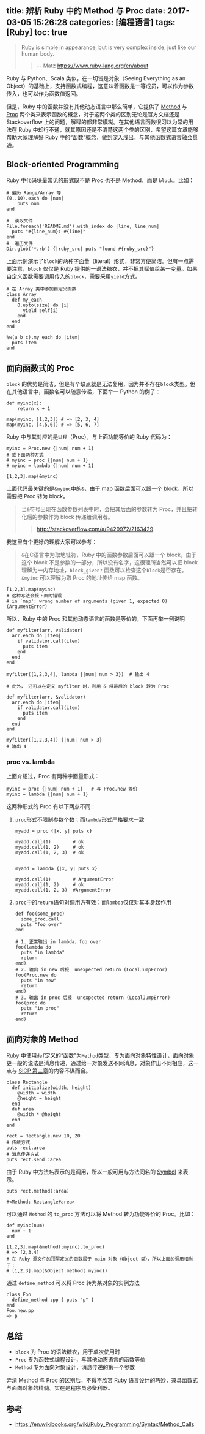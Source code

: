 title: 辨析 Ruby 中的 Method 与 Proc
date: 2017-03-05 15:26:28
categories: [编程语言]
tags: [Ruby]
toc: true
---

> Ruby is simple in appearance, but is very complex inside, just like our human body.  
>> -- Matz  https://www.ruby-lang.org/en/about

Ruby 与 Python、Scala 类似，在一切皆是对象（Seeing Everything as an Object）的基础上，支持函数式编程，这意味着函数是一等成员，可以作为参数传入，也可以作为函数值返回。

但是，Ruby 中的函数并没有其他动态语言中那么简单，它提供了 [Method](http://ruby-doc.org/core-2.4.0/Method.html) 与 [Proc](http://ruby-doc.org/core-2.4.0/Proc.html) 两个类来表示函数的概念，对于这两个类的区别无论是官方文档还是 Stackoverflow 上的问题，解释的都非常模糊。在其他语言函数很习以为常的用法在 Ruby 中却行不通，就其原因还是不清楚这两个类的区别，希望这篇文章能够帮助大家理解好 Ruby 中的“函数”概念，做到深入浅出，与其他函数式语言融会贯通。

## Block-oriented Programming

Ruby 中代码块最常见的形式既不是 Proc 也不是 Method，而是 `block`。比如：
```
# 遍历 Range/Array 等
(0..10).each do |num|
    puts num
end

#  读取文件
File.foreach('README.md').with_index do |line, line_num|
  puts "#{line_num}: #{line}"
end
#  遍历文件
Dir.glob('*.rb') {|ruby_src| puts "found #{ruby_src}"}
```
上面示例演示了`block`的两种字面量（literal）形式，非常方便简洁。但有一点需要注意，`block` 仅仅是 Ruby 提供的一语法糖衣，并不把其赋值给某一变量。如果自定义函数需要调用传入的`block`，需要采用`yield`方式。
```
# 在 Array 类中添加自定义函数
class Array
  def my_each
    0.upto(size) do |i|
      yield self[i]
    end
  end
end

%w(a b c).my_each do |item|
  puts item
end
```

## 面向函数式的 Proc

`block` 的优势是简洁，但是有个缺点就是无法复用，因为并不存在`block`类型。但在其他语言中，函数名可以随意传递，下面举一 Python 的例子：
```
def myinc(x):
	return x + 1

map(myinc, [1,2,3]) # => [2, 3, 4]
map(myinc, [4,5,6])	# => [5, 6, 7]
```
Ruby 中与其对应的是`过程`（Proc），与上面功能等价的 Ruby 代码为：
```
myinc = Proc.new {|num| num + 1}
# 或下面两种方式
# myinc = proc {|num| num + 1}
# myinc = lambda {|num| num + 1}

[1,2,3].map(&myinc)

```
上面代码最关键的是`&myinc`中的`&`，由于 map 函数后面可以跟一个 block，所以需要把 Proc 转为 block。
> 当`&`符号出现在函数参数列表中时，会把其后面的参数转为 Proc，并且把转化后的参数作为 block 传递给调用者。
>> http://stackoverflow.com/a/9429972/2163429

我这里有个更好的理解大家可以参考：

> `&`在C语言中为取地址符，Ruby 中的函数参数后面可以跟一个 block，由于这个 block 不是参数的一部分，所以没有名字，这很理所当然可以把 block 理解为一内存地址，`block_given?` 函数可以检查这个`block`是否存在。`&myinc` 可以理解为取 Proc 的地址传给 map 函数。

```
[1,2,3].map(myinc)
# 这种写法会报下面的错误
# in `map': wrong number of arguments (given 1, expected 0) (ArgumentError)

```

所以，Ruby 中的 Proc 和其他动态语言的函数是等价的，下面再举一例说明
```
def myfilter(arr, validator)
  arr.each do |item|
    if validator.call(item)
      puts item
    end
  end
end

myfilter([1,2,3,4], lambda {|num| num > 3})  # 输出 4

# 此外， 还可以在定义 myfilter 时，利用 & 将最后的 block 转为 Proc

def myfilter(arr, &validator)
  arr.each do |item|
    if validator.call(item)
      puts item
    end
  end
end

myfilter([1,2,3,4]) {|num| num > 3}
# 输出 4
```
### proc vs. lambda

上面介绍过，Proc 有两种字面量形式：
```
myinc = proc {|num| num + 1}   # 与 Proc.new 等价
myinc = lambda {|num| num + 1}
```
这两种形式的 Proc 有以下两点不同：
1. `proc`形式不限制参数个数；而`lambda`形式严格要求一致
    ```
    myadd = proc {|x, y| puts x}

    myadd.call(1)        # ok
    myadd.call(1, 2)     # ok
    myadd.call(1, 2, 3)  # ok


    myadd = lambda {|x, y| puts x}

    myadd.call(1)        # ArgumentError
    myadd.call(1, 2)     # ok
    myadd.call(1, 2, 3)  #ArgumentError
    ```

2. `proc`中的`return`语句对调用方有效；而`lambda`仅仅对其本身起作用
    ```
    def foo(some_proc)
      some_proc.call
      puts "foo over"
    end

    # 1. 正常输出 in lambda、foo over
    foo(lambda do
      puts "in lambda"
      return
    end)
    # 2. 输出 in new 后报  unexpected return (LocalJumpError)
    foo(Proc.new do
      puts "in new"
      return
    end)
    # 3. 输出 in proc 后报  unexpected return (LocalJumpError)
    foo(proc do
      puts "in proc"
      return
    end)
    ```

## 面向对象的 Method

Ruby 中使用`def`定义的“函数”为`Method`类型，专为面向对象特性设计，面向对象更一般的说法是消息传递，通过给一对象发送不同消息，对象作出不同相应，这一点与 [SICP 第三章](/blog/2015/12/26/sicp-chapter3-summary/#用变动的数据做模拟)的内容不谋而合。

```
class Rectangle
  def initialize(width, height)
    @width = width
    @height = height
  end
  def area
    @width * @height
  end
end

rect = Rectangle.new 10, 20
# 传统方式
puts rect.area
# 消息传递方式
puts rect.send :area
```
由于 Ruby 中方法名表示的是调用，所以一般可用与方法同名的 [Symbol](http://ruby-doc.org/core-2.4.0/Symbol.html) 来表示。
```
puts rect.method(:area)

#<Method: Rectangle#area>    
```

可以通过 `Method` 的 `to_proc` 方法可以将 Method 转为功能等价的 Proc。比如：

```
def myinc(num)
  num + 1
end

[1,2,3].map(&method(:myinc).to_proc)
# => [2,3,4]
# 在 Ruby 源文件的顶层定义的函数属于 main 对象（Object 类），所以上面的调用相当于：
# [1,2,3].map(&Object.method(:myinc))
```
通过 `define_method` 可以将 Proc 转为某对象的实例方法
```
class Foo
  define_method :pp { puts "p" }
end
Foo.new.pp
=> p
```


## 总结

- `block` 为 Proc 的语法糖衣，用于单次使用时
- `Proc` 专为函数式编程设计，与其他动态语言的函数等价
- `Method` 专为面向对象设计，消息传递的第一个参数

弄清 Method 与 Proc 的区别后，不得不欣赏 Ruby 语言设计的巧妙，兼具函数式与面向对象的精髓。实在是程序员必备利器。

## 参考

- https://en.wikibooks.org/wiki/Ruby_Programming/Syntax/Method_Calls
